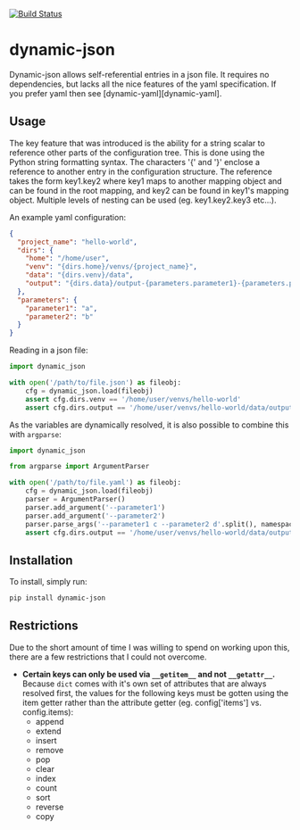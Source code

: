 [![Build Status](https://travis-ci.org/childsish/dynamic-json.svg?branch=master)](https://travis-ci.org/childsish/dynamic-json)

dynamic-json
============

Dynamic-json allows self-referential entries in a json file. It requires no dependencies, but lacks all the nice features of the yaml specification. If you prefer yaml then see [dynamic-yaml][dynamic-yaml].

Usage
-----

The key feature that was introduced is the ability for a string scalar to reference other parts of the configuration tree. This is done using the Python string formatting syntax. The characters '{' and '}' enclose a reference to another entry in the configuration structure. The reference takes the form key1.key2 where key1 maps to another mapping object and can be found in the root mapping, and key2 can be found in key1's mapping object. Multiple levels of nesting can be used (eg. key1.key2.key3 etc...).

An example yaml configuration:
```json
{
  "project_name": "hello-world",
  "dirs": {
    "home": "/home/user",
    "venv": "{dirs.home}/venvs/{project_name}",
    "data": "{dirs.venv}/data",
    "output": "{dirs.data}/output-{parameters.parameter1}-{parameters.parameter2}"
  },
  "parameters": {
    "parameter1": "a",
    "parameter2": "b"
  }
}
```

Reading in a json file:

```python
import dynamic_json

with open('/path/to/file.json') as fileobj:
    cfg = dynamic_json.load(fileobj)
    assert cfg.dirs.venv == '/home/user/venvs/hello-world'
    assert cfg.dirs.output == '/home/user/venvs/hello-world/data/output-a-b'
```

As the variables are dynamically resolved, it is also possible to combine this with `argparse`:

```python
import dynamic_json

from argparse import ArgumentParser

with open('/path/to/file.yaml') as fileobj:
    cfg = dynamic_json.load(fileobj)
    parser = ArgumentParser()
    parser.add_argument('--parameter1')
    parser.add_argument('--parameter2')
    parser.parse_args('--parameter1 c --parameter2 d'.split(), namespace=cfg.parameters)
    assert cfg.dirs.output == '/home/user/venvs/hello-world/data/output-c-d'
```

Installation
------------

To install, simply run:

```bash
pip install dynamic-json
```

Restrictions
------------

Due to the short amount of time I was willing to spend on working upon this, there are a few restrictions that I could not overcome.

* **Certain keys can only be used via `__getitem__` and not `__getattr__`.**
Because `dict` comes with it's own set of attributes that are always resolved first, the values for the following keys must be gotten using the item getter rather than the attribute getter (eg. config['items'] vs. config.items):
  * append
  * extend
  * insert
  * remove
  * pop
  * clear
  * index
  * count
  * sort
  * reverse
  * copy 